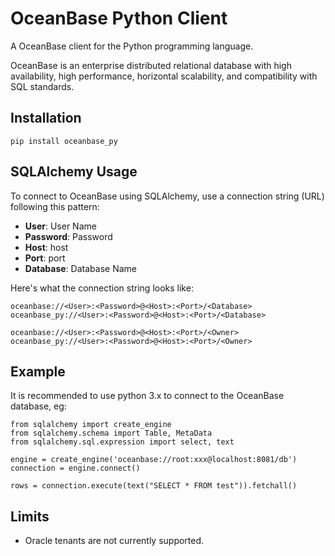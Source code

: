 # OceanBase Python Client
A OceanBase client for the Python programming language.

OceanBase is an enterprise distributed relational database with high availability, high performance, horizontal scalability, and compatibility with SQL standards.

## Installation
```
pip install oceanbase_py
```


## SQLAlchemy Usage

To connect to OceanBase using SQLAlchemy, use a connection string (URL) following this pattern:

- **User**: User Name
- **Password**: Password
- **Host**: host
- **Port**: port
- **Database**: Database Name

[//]: # (- **Schema**: Schema Name)



Here's what the connection string looks like:

```
oceanbase://<User>:<Password>@<Host>:<Port>/<Database>
oceanbase_py://<User>:<Password>@<Host>:<Port>/<Database>
```

```
oceanbase://<User>:<Password>@<Host>:<Port>/<Owner>
oceanbase_py://<User>:<Password>@<Host>:<Port>/<Owner>
```

## Example
It is recommended to use python 3.x to connect to the OceanBase database, eg:
```
from sqlalchemy import create_engine
from sqlalchemy.schema import Table, MetaData
from sqlalchemy.sql.expression import select, text

engine = create_engine('oceanbase://root:xxx@localhost:8081/db')
connection = engine.connect()

rows = connection.execute(text("SELECT * FROM test")).fetchall()
```

## Limits
- Oracle tenants are not currently supported.